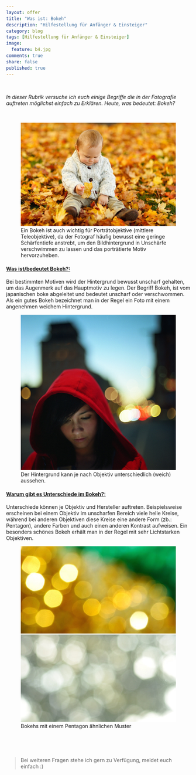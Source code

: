 ```yaml
---
layout: offer
title: "Was ist: Bokeh"
description: "Hilfestellung für Anfänger & Einsteiger"
category: blog
tags: [Hilfestellung für Anfänger & Einsteiger]
image:
  feature: b4.jpg
comments: true
share: false
published: true
---
```

 
  


    



*In dieser Rubrik versuche ich euch einige Begriffe die in der Fotografie auftreten möglichst einfach zu Erklären. Heute, was bedeutet: Bokeh?* 
 
  


    




<figure>
<img src="/images/b8.jpg"/>
<figcaption>Ein Bokeh ist auch wichtig für Porträtobjektive (mittlere Teleobjektive), da der Fotograf häufig bewusst eine geringe Schärfentiefe anstrebt, um den Bildhintergrund in Unschärfe verschwimmen zu lassen und das porträtierte Motiv hervorzuheben.</figcaption>
</figure>



#### <a name="fenced-code-block"><u>Was ist/bedeutet Bokeh?:</u></a>

Bei bestimmten Motiven wird der Hintergrund bewusst unscharf gehalten, um das Augenmerk auf das Hauptmotiv zu legen.
Der Begriff Bokeh, ist vom japanischen boke abgeleitet und bedeutet unscharf oder verschwommen. Als ein gutes Bokeh bezeichnet man in der Regel ein Foto mit einem angenehmen weichem Hintergrund.


<figure>
<img src="/images/b5.jpg"/>
<figcaption>Der Hintergrund kann je nach Objektiv unterschiedlich (weich) aussehen.
</figcaption>
</figure>





#### <a name="fenced-code-block"><u>Warum gibt es Unterschiede im Bokeh?:</u></a>

Unterschiede können je Objektiv und Hersteller auftreten. Beispielsweise erscheinen bei einem Objektiv im unscharfen Bereich viele helle Kreise, während bei anderen Objektiven diese Kreise eine andere Form (zb.: Pentagon), andere Farben und auch einen anderen Kontrast aufweisen. 
Ein besonders schönes Bokeh erhält man in der Regel mit sehr Lichtstarken Objektiven.

<figure class="half">
	<img src="/images/b6.jpg">
	<img src="/images/b7.jpg">
	<figcaption>Bokehs mit einem Pentagon ähnlichen Muster</figcaption>
</figure>
 
  


    



 
  


    





> Bei weiteren Fragen stehe ich gern zu Verfügung, meldet euch einfach :)

